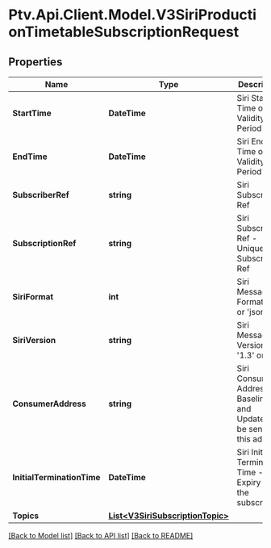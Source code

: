 # Ptv.Api.Client.Model.V3SiriProductionTimetableSubscriptionRequest

## Properties

Name | Type | Description | Notes
------------ | ------------- | ------------- | -------------
**StartTime** | **DateTime** | Siri Start Time of the Validity Period | 
**EndTime** | **DateTime** | Siri End Time of the Validity Period | 
**SubscriberRef** | **string** | Siri Subscriber Ref | 
**SubscriptionRef** | **string** | Siri Subscription Ref - Unique to a Subscriber Ref | 
**SiriFormat** | **int** | Siri Message Format &#39;xml&#39; or &#39;json&#39; | 
**SiriVersion** | **string** | Siri Message Version &#39;1.3&#39; or &#39;2.0&#39; | 
**ConsumerAddress** | **string** | Siri Consumer Address - Baseline and Updates will be sent to this address | 
**InitialTerminationTime** | **DateTime** | Siri Initial Termination Time - Expiry of the subscription | 
**Topics** | [**List&lt;V3SiriSubscriptionTopic&gt;**](V3SiriSubscriptionTopic.md) |  | 

[[Back to Model list]](../README.md#documentation-for-models) [[Back to API list]](../README.md#documentation-for-api-endpoints) [[Back to README]](../README.md)

